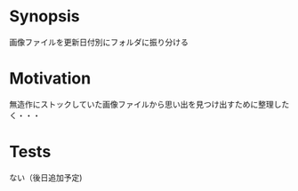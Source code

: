 # Synopsis
画像ファイルを更新日付別にフォルダに振り分ける

# Motivation
無造作にストックしていた画像ファイルから思い出を見つけ出すために整理したく・・・

# Tests
ない（後日追加予定)
